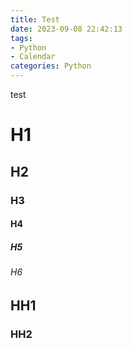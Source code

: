 ```yaml
---
title: Test
date: 2023-09-08 22:42:13
tags: 
- Python
- Calendar
categories: Python
---
```


test
<!-- more -->
# H1

## H2

### H3

#### H4

##### H5

###### H6

## HH1

### HH2



